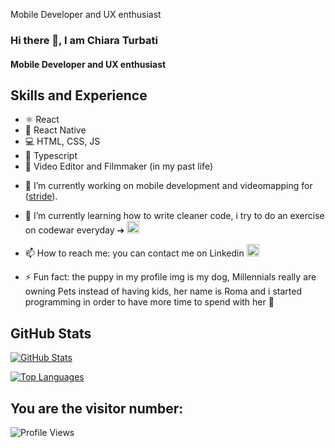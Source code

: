 Mobile Developer and UX enthusiast

### Hi there 👋, I am Chiara Turbati
#### Mobile Developer and UX enthusiast

## Skills and Experience
* ⚛ React
* 📱 React Native
* 💻 HTML, CSS, JS
* 🧠 Typescript
* 🎥 Video Editor and Filmmaker (in my past life)

- 🔭 I’m currently working on mobile development and videomapping for  ([stride](https://stride-it.com/)).

- 🌱 I’m currently learning how to write cleaner code, i try to do an exercise on codewar everyday ➔ [<img src='https://cdn.jsdelivr.net/npm/simple-icons@3.0.1/icons/codewars.svg' alt='codewars' height='20'>](https://www.codewars.com/users/jorgeregula)
 
- 📫 How to reach me: you can contact me on Linkedin  [<img src='https://cdn.jsdelivr.net/npm/simple-icons@3.0.1/icons/linkedin.svg' alt='linkedin' height='20'>](https://www.linkedin.com/in/chiara-turbati-developer/)

- ⚡ Fun fact: the puppy in my profile img is my dog, Millennials really are owning Pets instead of having kids, her name is Roma and i started programming  in order to have more time to spend with her 🐶

<!--
[![Anurag's GitHub stats](https://github-readme-stats.vercel.app/api?username=chiaraturbati)](https://github.com/anuraghazra/github-readme-stats)
-->

<h2> GitHub Stats </h2>

[![GitHub Stats](https://github-readme-stats.vercel.app/api?username=chiaraturbati&show_icons=true&theme=radical)](https://github.com/chiaraturbati)

[![Top Languages](https://github-readme-stats.vercel.app/api/top-langs/?username=chiaraturbati&layout=compact&theme=radical)](https://github.com/chiaraturbati)

## You are the visitor number:
![Profile Views](https://komarev.com/ghpvs/?username=chiaraturbati&color=blueviolet)
